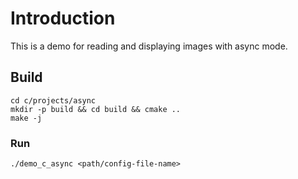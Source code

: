 # Introduction

This is a demo for reading and displaying images with async mode.

## Build

<!-- git clone https://github.com/ArduCAM/ArduCAM_USB_Camera_Shield_Cpp_Demo.git -->
<!-- cd ArduCAM_USB_Camera_Shield_Cpp_Demo -->
```
cd c/projects/async
mkdir -p build && cd build && cmake ..
make -j
```

### Run

```
./demo_c_async <path/config-file-name>
```
